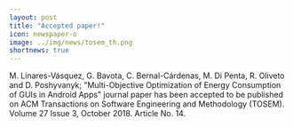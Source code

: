 ```yaml
---
layout: post
title: "Accepted paper!"
icon: newspaper-o
image: ../img/news/tosem_th.png
shortnews: true
---
```


M. Linares-Vásquez, G. Bavota, C. Bernal-Cárdenas, M. Di Penta, R. Oliveto and D. Poshyvanyk; "Multi-Objective Optimization of Energy Consumption of GUIs in Android Apps" journal paper has been accepted to be published on ACM Transactions on Software Engineering and Methodology (TOSEM). Volume 27 Issue 3, October 2018. Article No. 14.


